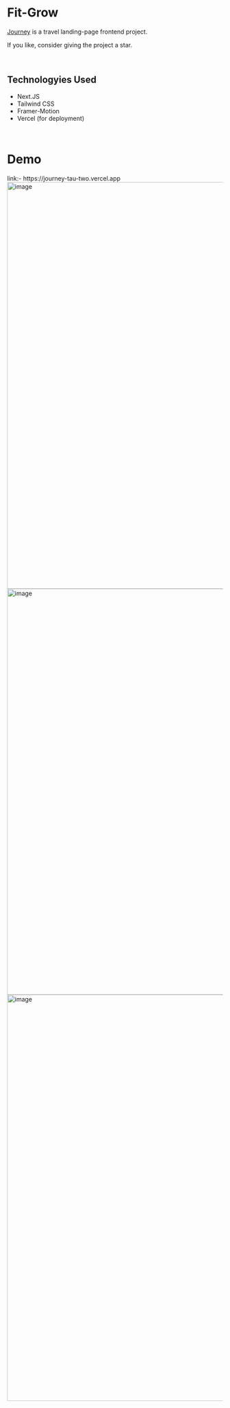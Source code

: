 <h1>Fit-Grow</h1>
<p><a href="https://journey-tau-two.vercel.app/">Journey</a> is a travel landing-page frontend project.</p>
<p>If you like, consider giving the project a star.</p>
<br/>
<h2>Technologyies Used</h2>
    <ul>
      <li>Next.JS</li>
      <li>Tailwind CSS</li>
      <li>Framer-Motion</li>
      <li>Vercel (for deployment)</li>
    </ul>
<br/>
<h1>Demo</h1>
link:- https://journey-tau-two.vercel.app
<br/>
<img width="948" alt="image" src="https://user-images.githubusercontent.com/96938880/217813835-417b7ab3-bdfc-484a-b71e-fdcaab7e4b3e.png">
<img width="946" alt="image" src="https://user-images.githubusercontent.com/96938880/217813949-323a616d-5c18-436a-a520-1113d995a6b1.png">
<img width="947" alt="image" src="https://user-images.githubusercontent.com/96938880/217814657-990f1b3c-1f9d-4da3-8012-7381d05cd055.png">
